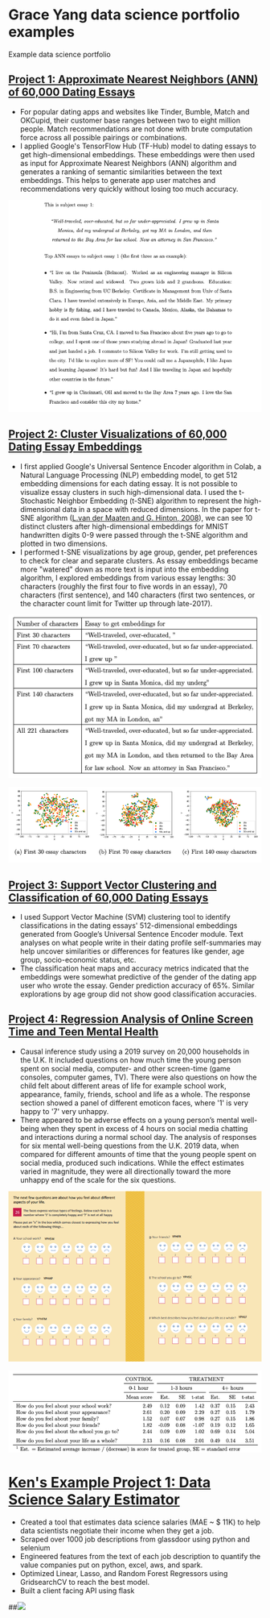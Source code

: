 # Grace Yang data science portfolio examples
Example data science portfolio


## [Project 1: Approximate Nearest Neighbors (ANN) of 60,000 Dating Essays](https://github.com/gracehikes/proj_ANN_essay_pairings)
* For popular dating apps and websites like Tinder, Bumble, Match and OKCupid, their customer base ranges between two to eight million people. Match recommendations are not done with brute computation force across all possible pairings or combinations.
* I applied Google's TensorFlow Hub (TF-Hub) model to dating essays to get high-dimensional embeddings. These embeddings were then used as input for Approximate Nearest Neighbors (ANN) algorithm and generates a ranking of semantic similarities between the text embeddings. This helps to generate app user matches and recommendations very quickly without losing too much accuracy.

![](/images/sample%20essay%20and%20top%203%20ANN%20matches.png)


## [Project 2: Cluster Visualizations of 60,000 Dating Essay Embeddings](https://github.com/gracehikes/proj_dating_essays_tSNE_clusters)
* I first applied Google's Universal Sentence Encoder algorithm in Colab, a Natural Language Processing (NLP) embedding model, to get 512 embedding dimensions for each dating essay. It is not possible to visualize essay clusters in such high-dimensional data. I used the t-Stochastic Neighbor Embedding (t-SNE) algorithm to represent the high-dimensional data in a space with reduced dimensions. In the paper for t-SNE algorithm  ([L.van der Maaten and G. Hinton, 2008](https://www.jmlr.org/papers/volume9/vandermaaten08a/vandermaaten08a.pdf?fbclid=IwA)), we can see 10 distinct clusters after high-dimensional embeddings for MNIST handwritten digits 0-9 were passed through the t-SNE algorithm and plotted in two dimensions.
* I performed t-SNE visualizations by age group, gender, pet preferences to check for clear and separate clusters. As essay embeddings became more "watered" down as more text is input into the embedding algorithm, I explored embeddings from various essay lengths: 30 characters (roughly the first four to five words in an essay), 70 characters (first sentence), and 140 characters (first two sentences, or the character count limit for Twitter up through late-2017).

![](/images/essay%20lengths%2030%2070%20140%20example.png)

![](/images/tSNE%20visual%20cluster%20by%20age.png)


## [Project 3: Support Vector Clustering and Classification of 60,000 Dating Essays](https://github.com/gracehikes/proj_classification_SVC)
* I used Support Vector Machine (SVM) clustering tool to identify classifications in the dating essays' 512-dimensional embeddings generated from Google’s Universal Sentence Encoder module. Text analyses on what people write in their dating profile self-summaries may help uncover similarities or differences for features like gender, age group, socio-economic status, etc.
* The classification heat maps and accuracy metrics indicated that the embeddings were somewhat predictive of the gender of the dating app user who wrote the essay. Gender prediction accuracy of 65%. Similar explorations by age group did not show good classification accuracies.


## [Project 4: Regression Analysis of Online Screen Time and Teen Mental Health](https://github.com/gracehikes/proj_social_media_teen_mental_health)
* Causal inference study using a 2019 survey on 20,000 households in the U.K. It included questions on how much time the young person spent on social media, computer- and other screen-time (game consoles, computer games, TV). There were also questions on how the child felt about different areas of life for example school work, appearance, family, friends, school and life as a whole. The response section showed a panel of different emoticon faces, where '1' is very happy to '7' very unhappy.
* There appeared to be adverse effects on a young person’s mental well-being when they spent in excess of 4 hours on social media chatting and interactions during a normal school day. The analysis of responses for six mental well-being questions from the U.K. 2019 data, when compared for different amounts of time that the young people spent on social media, produced such indications. While the effect estimates varied in magnitude, they were all directionally toward the more unhappy end of the scale for the six questions.

![](/images/project%20report%207%20emoticons.png)

![](/images/project%20report%20effect%20results%20table.png)



# [Ken's Example Project 1: Data Science Salary Estimator](https://github.com/PlayingNumbers/ds_salary_proj) 
* Created a tool that estimates data science salaries (MAE ~ $ 11K) to help data scientists negotiate their income when they get a job.
* Scraped over 1000 job descriptions from glassdoor using python and selenium
* Engineered features from the text of each job description to quantify the value companies put on python, excel, aws, and spark. 
* Optimized Linear, Lasso, and Random Forest Regressors using GridsearchCV to reach the best model. 
* Built a client facing API using flask 

##![](/images/positions_by_state.png)

